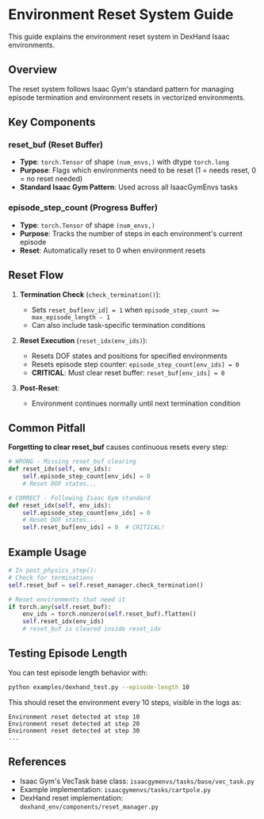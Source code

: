 # Environment Reset System Guide

This guide explains the environment reset system in DexHand Isaac environments.

## Overview

The reset system follows Isaac Gym's standard pattern for managing episode termination and environment resets in vectorized environments.

## Key Components

### reset_buf (Reset Buffer)
- **Type**: `torch.Tensor` of shape `(num_envs,)` with dtype `torch.long`
- **Purpose**: Flags which environments need to be reset (1 = needs reset, 0 = no reset needed)
- **Standard Isaac Gym Pattern**: Used across all IsaacGymEnvs tasks

### episode_step_count (Progress Buffer)
- **Type**: `torch.Tensor` of shape `(num_envs,)`
- **Purpose**: Tracks the number of steps in each environment's current episode
- **Reset**: Automatically reset to 0 when environment resets

## Reset Flow

1. **Termination Check** (`check_termination()`):
   - Sets `reset_buf[env_id] = 1` when `episode_step_count >= max_episode_length - 1`
   - Can also include task-specific termination conditions

2. **Reset Execution** (`reset_idx(env_ids)`):
   - Resets DOF states and positions for specified environments
   - Resets episode step counter: `episode_step_count[env_ids] = 0`
   - **CRITICAL**: Must clear reset buffer: `reset_buf[env_ids] = 0`

3. **Post-Reset**:
   - Environment continues normally until next termination condition

## Common Pitfall

**Forgetting to clear reset_buf** causes continuous resets every step:
```python
# WRONG - Missing reset_buf clearing
def reset_idx(self, env_ids):
    self.episode_step_count[env_ids] = 0
    # Reset DOF states...

# CORRECT - Following Isaac Gym standard
def reset_idx(self, env_ids):
    self.episode_step_count[env_ids] = 0
    # Reset DOF states...
    self.reset_buf[env_ids] = 0  # CRITICAL!
```

## Example Usage

```python
# In post_physics_step():
# Check for terminations
self.reset_buf = self.reset_manager.check_termination()

# Reset environments that need it
if torch.any(self.reset_buf):
    env_ids = torch.nonzero(self.reset_buf).flatten()
    self.reset_idx(env_ids)
    # reset_buf is cleared inside reset_idx
```

## Testing Episode Length

You can test episode length behavior with:
```bash
python examples/dexhand_test.py --episode-length 10
```

This should reset the environment every 10 steps, visible in the logs as:
```
Environment reset detected at step 10
Environment reset detected at step 20
Environment reset detected at step 30
...
```

## References
- Isaac Gym's VecTask base class: `isaacgymenvs/tasks/base/vec_task.py`
- Example implementation: `isaacgymenvs/tasks/cartpole.py`
- DexHand reset implementation: `dexhand_env/components/reset_manager.py`
